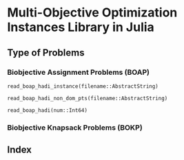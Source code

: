 # Multi-Objective Optimization Instances Library in Julia #

## Type of Problems ##

### Biobjective Assignment Problems (BOAP) ###

```@docs
read_boap_hadi_instance(filename::AbstractString)
```

```@docs
read_boap_hadi_non_dom_pts(filename::AbstractString)
```

```@docs
read_boap_hadi(num::Int64)
```

### Biobjective Knapsack Problems (BOKP) ###

## Index ##

```@index
```
